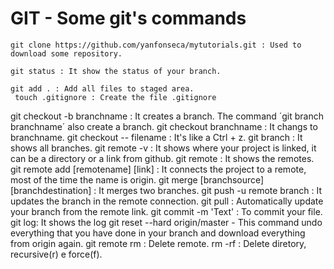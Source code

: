 
# GIT - Some git's commands

    git clone https://github.com/yanfonseca/mytutorials.git : Used to download some repository. 

    git status : It show the status of your branch. 
    
    git add . : Add all files to staged area.
     touch .gitignore : Create the file .gitignore
 git checkout -b branchname : It creates a branch. The command ´git branch branchname´ also create a branch.
 git checkout branchname : It changs to branchname.
 git checkout -- filename : It's like a Ctrl + z.
 git branch : It shows all branches.
 git remote -v : It shows where your project is linked, it can be a directory or a link from github.
 git remote : It shows the remotes.
 git remote add [remotename] [link] : It connects the project to a remote, most of the time the name is origin.
 git merge [branchsource] [branchdestination] : It merges two branches.
 git push -u remote branch : It updates the branch in the remote connection.
 git pull : Automatically update your branch from the remote link. 
 git commit -m 'Text' : To commit your file.
 git log: It shows the log
 git reset --hard origin/master - This command undo everything that you have done in your branch and download everything from origin again. 
 git remote rm <remote-name> : Delete remote. 
 rm -rf <diretorios> : Delete diretory, recursive(r) e force(f).

